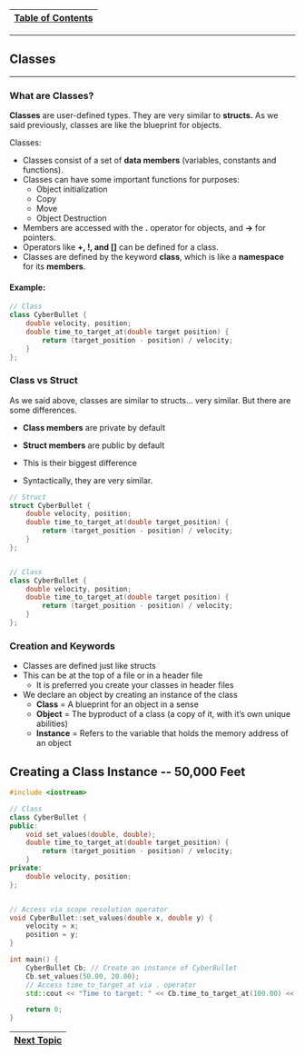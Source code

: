 |[Table of Contents](/00-Table-of-Contents.md)|
|---|

---

## Classes

---

### What are Classes?

**Classes** are user-defined types. They are very similar to **structs.** As we said previously, classes are like the blueprint for objects.

Classes:

* Classes consist of a set of **data members** \(variables, constants and functions\). 
* Classes can have some important functions for purposes:
  * Object initialization
  * Copy
  * Move
  * Object Destruction
* Members are accessed with the **.** operator for objects, and **-&gt;** for pointers. 
* Operators like **+, !, and \[\]** can be defined for a class.
* Classes are defined by the keyword **class**, which is like a **namespace** for its **members**.

#### Example:

```cpp
// Class
class CyberBullet {
    double velocity, position;
    double time_to_target_at(double target position) {
        return (target_position - position) / velocity;
    }
};
```

### Class vs Struct

As we said above, classes are similar to structs... very similar. But there are some differences.

* **Class members** are private by default
* **Struct members** are public by default
* This is their biggest difference

* Syntactically, they are very similar.

```cpp
// Struct
struct CyberBullet {
    double velocity, position;
    double time_to_target_at(double target_position) {
        return (target_position - position) / velocity;
    }
};


// Class
class CyberBullet {
    double velocity, position;
    double time_to_target_at(double target position) {
        return (target_position - position) / velocity;
    }
};
```
### Creation and Keywords

* Classes are defined just like structs
* This can be at the top of a file or in a header file
	* It is preferred you create your classes in header files
* We declare an object by creating an instance of the class
	* **Class** = A blueprint for an object in a sense
	* **Object** = The byproduct of a class (a copy of it, with it’s own unique abilities)
	* **Instance** = Refers to the variable that holds the memory address of an object


## Creating a Class Instance -- 50,000 Feet

```cpp
#include <iostream>

// Class
class CyberBullet {
public:
    void set_values(double, double);
    double time_to_target_at(double target_position) {
        return (target_position - position) / velocity;
    }
private:
    double velocity, position;
};


// Access via scope resolution operator
void CyberBullet::set_values(double x, double y) {
    velocity = x;
    position = y;
}

int main() {
    CyberBullet Cb; // Create an instance of CyberBullet
    Cb.set_values(50.00, 20.00);
    // Access time_to_target_at via . operator
    std::cout << "Time to target: " << Cb.time_to_target_at(100.00) << " minutes" << std::endl;

    return 0;
}
```

|[Next Topic](/ch03_Object_Oriented_Programming/3.02_member-functions.md)|
|---|

